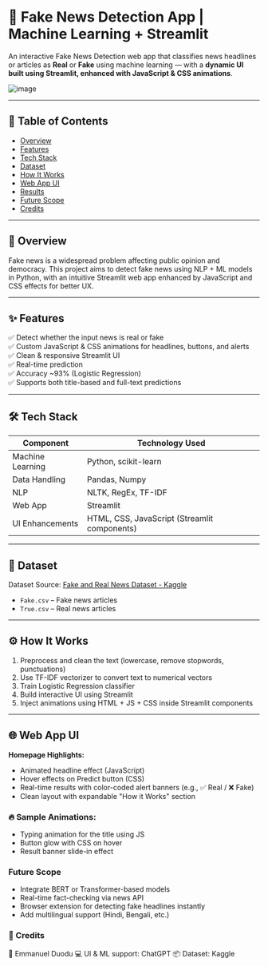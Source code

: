   # 📰 Fake News Detection App | Machine Learning + Streamlit

An interactive Fake News Detection web app that classifies news headlines or articles as **Real** or **Fake** using machine learning — with a **dynamic UI built using Streamlit, enhanced with JavaScript & CSS animations**.

![image](https://github.com/user-attachments/assets/0343d044-f1df-437b-bc62-ff2d2388b638)


---

## 📌 Table of Contents
- [Overview](#overview)
- [Features](#features)
- [Tech Stack](#tech-stack)
- [Dataset](#dataset)
- [How It Works](#how-it-works)
- [Web App UI](#web-app-ui)
- [Results](#results)
- [Future Scope](#future-scope)
- [Credits](#credits)

---

## 🚀 Overview

Fake news is a widespread problem affecting public opinion and democracy. This project aims to detect fake news using NLP + ML models in Python, with an intuitive Streamlit web app enhanced by JavaScript and CSS effects for better UX.

---

## ✨ Features

✅ Detect whether the input news is real or fake  
✅ Custom JavaScript & CSS animations for headlines, buttons, and alerts  
✅ Clean & responsive Streamlit UI  
✅ Real-time prediction  
✅ Accuracy ~93% (Logistic Regression)  
✅ Supports both title-based and full-text predictions  

---

## 🛠️ Tech Stack

| Component          | Technology Used              |
|--------------------|------------------------------|
| Machine Learning   | Python, scikit-learn          |
| Data Handling      | Pandas, Numpy                 |
| NLP                | NLTK, RegEx, TF-IDF           |
| Web App            | Streamlit                     |
| UI Enhancements    | HTML, CSS, JavaScript (Streamlit components) |

---

## 📂 Dataset

Dataset Source: [Fake and Real News Dataset - Kaggle](https://www.kaggle.com/clmentbisaillon/fake-and-real-news-dataset)  
- `Fake.csv` – Fake news articles  
- `True.csv` – Real news articles  

---

## ⚙️ How It Works

1. Preprocess and clean the text (lowercase, remove stopwords, punctuations)
2. Use TF-IDF vectorizer to convert text to numerical vectors
3. Train Logistic Regression classifier
4. Build interactive UI using Streamlit
5. Inject animations using HTML + JS + CSS inside Streamlit components

---

## 🌐 Web App UI

**Homepage Highlights:**
- Animated headline effect (JavaScript)
- Hover effects on Predict button (CSS)
- Real-time results with color-coded alert banners (e.g., ✅ Real / ❌ Fake)
- Clean layout with expandable "How it Works" section

### 🔥 Sample Animations:
- Typing animation for the title using JS
- Button glow with CSS on hover
- Result banner slide-in effect
  
### Future Scope
- Integrate BERT or Transformer-based models
- Real-time fact-checking via news API
- Browser extension for detecting fake headlines instantly
- Add multilingual support (Hindi, Bengali, etc.)

### 👥 Credits
👤 Emmanuel Duodu
💻 UI & ML support: ChatGPT
📦 Dataset: Kaggle
